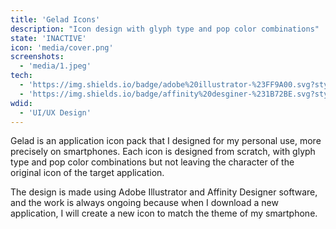 ```yaml
---
title: 'Gelad Icons'
description: "Icon design with glyph type and pop color combinations"
state: 'INACTIVE'
icon: 'media/cover.png'
screenshots:
  - 'media/1.jpeg'
tech:
  - 'https://img.shields.io/badge/adobe%20illustrator-%23FF9A00.svg?style=for-the-badge&logo=adobe%20illustrator&logoColor=white: Adobe Illustrator'
  - 'https://img.shields.io/badge/affinity%20desginer-%231B72BE.svg?style=for-the-badge&logo=affinity-designer&logoColor=white: Affinity Designer'
wdid:
  - 'UI/UX Design'
---
```


Gelad is an application icon pack that I designed for my personal use, more precisely on smartphones. Each icon is designed from scratch, with glyph type and pop color combinations but not leaving the character of the original icon of the target application.

The design is made using Adobe Illustrator and Affinity Designer software, and the work is always ongoing because when I download a new application, I will create a new icon to match the theme of my smartphone.

